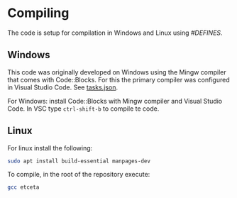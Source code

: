 # Compiling
The code is setup for compilation in Windows and Linux using *#DEFINES*.

## Windows
This code was originally developed on Windows using the Mingw compiler that comes with Code::Blocks. For this the primary compiler was configured in Visual Studio Code. See [tasks.json](.vscode/tasks.json).

For Windows: install Code::Blocks with Mingw compiler and Visual Studio Code. In VSC type `ctrl-shift-b` to compile te code.

## Linux
For linux install the following:
```bash
sudo apt install build-essential manpages-dev
```
To compile, in the root of the repository execute: 
```bash
gcc etceta
```


